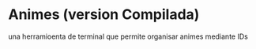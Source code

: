 # Animes (version Compilada)
una herramioenta de terminal que permite organisar animes mediante IDs
